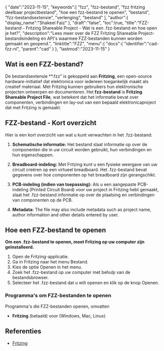 {
   "date":"2023-11-15",
   "keywords":[
"fzz",
"fzz-bestand",
"fzz fritzing deelbaar projectbestand",
"hoe een fzz-bestand te openen",
"bestand",
"fzz-bestandsextensie",
"verlenging",
"bestand"
],
   "author":{
      "display_name":"Shakeel Faiz"
},
   "draft":"false",
   "toc":true,
   "title":"FZZ-bestand - Fritzing Shareable Project - Wat is een .fzz-bestand en hoe open je het?",
   "description":"Lees meer over de FZZ Fritzing Shareable Project-bestandsindeling en API's waarmee FZZ-bestanden kunnen worden gemaakt en geopend.",
   "linktitle":"FZZ",
   "menu":{
      "docs":{
         "identifier":"cad-fzz-nl",
         "parent":"cad"
}
},
   "lastmod":"2023-11-15"
}

## Wat is een FZZ-bestand?

De bestandsextensie **.fzz” is gekoppeld aan **Fritzing**, een open-source hardware-initiatief dat elektronica voor iedereen toegankelijk maakt als creatief materiaal. Met Fritzing kunnen gebruikers hun elektronische projecten ontwerpen en documenteren. Het **fzz-bestand** is **Fritzing Shareable Project File**, wat betekent dat het informatie bevat over componenten, verbindingen en lay-out van een bepaald elektronicaproject dat met Fritzing is gemaakt.

## FZZ-bestand - Kort overzicht

Hier is een kort overzicht van wat u kunt verwachten in het .fzz-bestand:

1.  **Schematische informatie:** Het bestand slaat informatie op over de componenten die in uw circuit worden gebruikt, hun verbindingen en hun eigenschappen.
    
2.  **Breadboard-indeling:** Met Fritzing kunt u een fysieke weergave van uw circuit creëren op een virtueel breadboard. Het .fzz-bestand bevat gegevens over hoe componenten op het breadboard zijn gerangschikt.
    
3.  **PCB-indeling (indien van toepassing):** Als u een aangepaste PCB-indeling (Printed Circuit Board) voor uw project in Fritzing hebt gemaakt, slaat het .fzz-bestand informatie op over de plaatsing en verbindingen van componenten op de PCB.
    
4.  **Metadata:** The file may also include metadata such as project name, author information and other details entered by user.

## Hoe een FZZ-bestand te openen

**Om een .fzz-bestand te openen, moet Fritzing op uw computer zijn geïnstalleerd.**

1. Open de Fritzing-applicatie.
2. Ga in Fritzing naar het menu Bestand.
3. Kies de optie Openen in het menu.
4. Zoek het .fzz-bestand op uw computer met behulp van de bestandsbrowser.
5. Selecteer het .fzz-bestand dat u wilt openen en klik op de knop Openen.

### Programma's om FZZ-bestanden te openen

Programma's die FZZ-bestanden openen, omvatten

- **Fritzing** (betaald) voor (Windows, Mac, Linux)

## Referenties
* [Fritzing](https://fritzing.org/)



